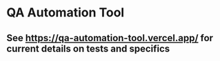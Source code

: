 # QA Automation Tool

See https://qa-automation-tool.vercel.app/ for current details on tests and specifics
---

